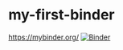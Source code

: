 # my-first-binder
https://mybinder.org/
[![Binder](https://mybinder.org/badge_logo.svg)](https://mybinder.org/v2/gh/Tham45/my-first-binder.git/HEAD)
